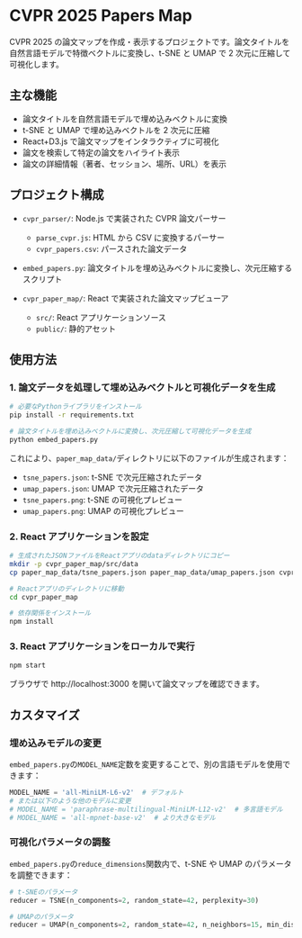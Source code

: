 # CVPR 2025 Papers Map

CVPR 2025 の論文マップを作成・表示するプロジェクトです。論文タイトルを自然言語モデルで特徴ベクトルに変換し、t-SNE と UMAP で 2 次元に圧縮して可視化します。

## 主な機能

- 論文タイトルを自然言語モデルで埋め込みベクトルに変換
- t-SNE と UMAP で埋め込みベクトルを 2 次元に圧縮
- React+D3.js で論文マップをインタラクティブに可視化
- 論文を検索して特定の論文をハイライト表示
- 論文の詳細情報（著者、セッション、場所、URL）を表示

## プロジェクト構成

- `cvpr_parser/`: Node.js で実装された CVPR 論文パーサー

  - `parse_cvpr.js`: HTML から CSV に変換するパーサー
  - `cvpr_papers.csv`: パースされた論文データ

- `embed_papers.py`: 論文タイトルを埋め込みベクトルに変換し、次元圧縮するスクリプト

- `cvpr_paper_map/`: React で実装された論文マップビューア
  - `src/`: React アプリケーションソース
  - `public/`: 静的アセット

## 使用方法

### 1. 論文データを処理して埋め込みベクトルと可視化データを生成

```bash
# 必要なPythonライブラリをインストール
pip install -r requirements.txt

# 論文タイトルを埋め込みベクトルに変換し、次元圧縮して可視化データを生成
python embed_papers.py
```

これにより、`paper_map_data/`ディレクトリに以下のファイルが生成されます：

- `tsne_papers.json`: t-SNE で次元圧縮されたデータ
- `umap_papers.json`: UMAP で次元圧縮されたデータ
- `tsne_papers.png`: t-SNE の可視化プレビュー
- `umap_papers.png`: UMAP の可視化プレビュー

### 2. React アプリケーションを設定

```bash
# 生成されたJSONファイルをReactアプリのdataディレクトリにコピー
mkdir -p cvpr_paper_map/src/data
cp paper_map_data/tsne_papers.json paper_map_data/umap_papers.json cvpr_paper_map/src/data/

# Reactアプリのディレクトリに移動
cd cvpr_paper_map

# 依存関係をインストール
npm install
```

### 3. React アプリケーションをローカルで実行

```bash
npm start
```

ブラウザで http://localhost:3000 を開いて論文マップを確認できます。

## カスタマイズ

### 埋め込みモデルの変更

`embed_papers.py`の`MODEL_NAME`定数を変更することで、別の言語モデルを使用できます：

```python
MODEL_NAME = 'all-MiniLM-L6-v2'  # デフォルト
# または以下のような他のモデルに変更
# MODEL_NAME = 'paraphrase-multilingual-MiniLM-L12-v2'  # 多言語モデル
# MODEL_NAME = 'all-mpnet-base-v2'  # より大きなモデル
```

### 可視化パラメータの調整

`embed_papers.py`の`reduce_dimensions`関数内で、t-SNE や UMAP のパラメータを調整できます：

```python
# t-SNEのパラメータ
reducer = TSNE(n_components=2, random_state=42, perplexity=30)

# UMAPのパラメータ
reducer = UMAP(n_components=2, random_state=42, n_neighbors=15, min_dist=0.1)
```
